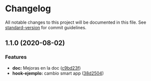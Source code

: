 # Changelog

All notable changes to this project will be documented in this file. See [standard-version](https://github.com/conventional-changelog/standard-version) for commit guidelines.

## 1.1.0 (2020-08-02)


### Features

* **doc:** Mejoras en la doc ([c9bd23f](https://github.com/sychus/cds-hooks/commit/c9bd23f22a87219f381d15fe6975079d76cf7f55))
* **hook-ejemplo:** cambio smart app ([38d2504](https://github.com/sychus/cds-hooks/commit/38d250437c73456d9e3b897603283aec311564bc))
